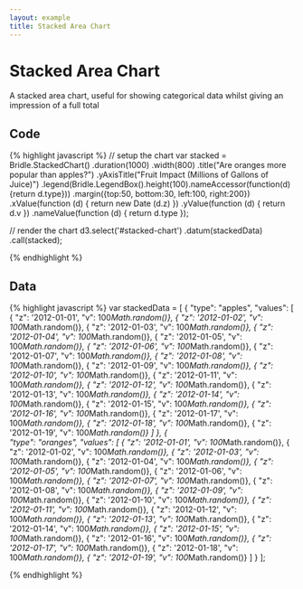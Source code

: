 ```yaml
---
layout: example
title: Stacked Area Chart
---
```


# Stacked Area Chart

<div id="stacked-chart"> </div>

A stacked area chart, useful for showing categorical data whilst giving an impression of a full total

## Code
{% highlight javascript %}
// setup the chart
var stacked = Bridle.StackedChart()
  .duration(1000)
  .width(800)
  .title("Are oranges more popular than apples?")
  .yAxisTitle("Fruit Impact (Millions of Gallons of Juice)")
.legend(Bridle.LegendBox().height(100).nameAccessor(function(d) {return d.type}))
.margin({top:50, bottom:30, left:100, right:200})
.xValue(function (d) {
  return new Date (d.z)
})
.yValue(function (d) {
  return d.v
})
.nameValue(function (d) {
  return d.type
});

// render the chart
d3.select('#stacked-chart')
  .datum(stackedData)
  .call(stacked);


  
{% endhighlight %}

## Data
{% highlight javascript %}
var stackedData = [
  {
    "type": "apples",
    "values": [
      { "z": '2012-01-01', "v":  100*Math.random()},
      { "z": '2012-01-02', "v":  100*Math.random()},
      { "z": '2012-01-03', "v":  100*Math.random()},
      { "z": '2012-01-04', "v":  100*Math.random()},
      { "z": '2012-01-05', "v":  100*Math.random()},
      { "z": '2012-01-06', "v":  100*Math.random()},
      { "z": '2012-01-07', "v":  100*Math.random()},
      { "z": '2012-01-08', "v":  100*Math.random()},
      { "z": '2012-01-09', "v":  100*Math.random()},
      { "z": '2012-01-10', "v":  100*Math.random()},
      { "z": '2012-01-11', "v":  100*Math.random()},
      { "z": '2012-01-12', "v":  100*Math.random()},
      { "z": '2012-01-13', "v":  100*Math.random()},
      { "z": '2012-01-14', "v":  100*Math.random()},
      { "z": '2012-01-15', "v":  100*Math.random()},
      { "z": '2012-01-16', "v":  100*Math.random()},
      { "z": '2012-01-17', "v":  100*Math.random()},
      { "z": '2012-01-18', "v":  100*Math.random()},
      { "z": '2012-01-19', "v":  100*Math.random()}
    ]
  },
  {  
    "type": "oranges",
    "values": [
      { "z": '2012-01-01', "v":  100*Math.random()},
      { "z": '2012-01-02', "v":  100*Math.random()},
      { "z": '2012-01-03', "v":  100*Math.random()},
      { "z": '2012-01-04', "v":  100*Math.random()},
      { "z": '2012-01-05', "v":  100*Math.random()},
      { "z": '2012-01-06', "v":  100*Math.random()},
      { "z": '2012-01-07', "v":  100*Math.random()},
      { "z": '2012-01-08', "v":  100*Math.random()},
      { "z": '2012-01-09', "v":  100*Math.random()},
      { "z": '2012-01-10', "v":  100*Math.random()},
      { "z": '2012-01-11', "v":  100*Math.random()},
      { "z": '2012-01-12', "v":  100*Math.random()},
      { "z": '2012-01-13', "v":  100*Math.random()},
      { "z": '2012-01-14', "v":  100*Math.random()},
      { "z": '2012-01-15', "v":  100*Math.random()},
      { "z": '2012-01-16', "v":  100*Math.random()},
      { "z": '2012-01-17', "v":  100*Math.random()},
      { "z": '2012-01-18', "v":  100*Math.random()},
      { "z": '2012-01-19', "v":  100*Math.random()}
    ]
  }
];



{% endhighlight %}

<script type="text/javascript">
var stackedData = [
  {
    "type": "apples",
    "values": [
      { "z": '2012-01-01', "v":  100*Math.random()},
      { "z": '2012-01-02', "v":  100*Math.random()},
      { "z": '2012-01-03', "v":  100*Math.random()},
      { "z": '2012-01-04', "v":  100*Math.random()},
      { "z": '2012-01-05', "v":  100*Math.random()},
      { "z": '2012-01-06', "v":  100*Math.random()},
      { "z": '2012-01-07', "v":  100*Math.random()},
      { "z": '2012-01-08', "v":  100*Math.random()},
      { "z": '2012-01-09', "v":  100*Math.random()},
      { "z": '2012-01-10', "v":  100*Math.random()},
      { "z": '2012-01-11', "v":  100*Math.random()},
      { "z": '2012-01-12', "v":  100*Math.random()},
      { "z": '2012-01-13', "v":  100*Math.random()},
      { "z": '2012-01-14', "v":  100*Math.random()},
      { "z": '2012-01-15', "v":  100*Math.random()},
      { "z": '2012-01-16', "v":  100*Math.random()},
      { "z": '2012-01-17', "v":  100*Math.random()},
      { "z": '2012-01-18', "v":  100*Math.random()},
      { "z": '2012-01-19', "v":  100*Math.random()}
    ]
  },
  {  
    "type": "oranges",
    "values": [
      { "z": '2012-01-01', "v":  100*Math.random()},
      { "z": '2012-01-02', "v":  100*Math.random()},
      { "z": '2012-01-03', "v":  100*Math.random()},
      { "z": '2012-01-04', "v":  100*Math.random()},
      { "z": '2012-01-05', "v":  100*Math.random()},
      { "z": '2012-01-06', "v":  100*Math.random()},
      { "z": '2012-01-07', "v":  100*Math.random()},
      { "z": '2012-01-08', "v":  100*Math.random()},
      { "z": '2012-01-09', "v":  100*Math.random()},
      { "z": '2012-01-10', "v":  100*Math.random()},
      { "z": '2012-01-11', "v":  100*Math.random()},
      { "z": '2012-01-12', "v":  100*Math.random()},
      { "z": '2012-01-13', "v":  100*Math.random()},
      { "z": '2012-01-14', "v":  100*Math.random()},
      { "z": '2012-01-15', "v":  100*Math.random()},
      { "z": '2012-01-16', "v":  100*Math.random()},
      { "z": '2012-01-17', "v":  100*Math.random()},
      { "z": '2012-01-18', "v":  100*Math.random()},
      { "z": '2012-01-19', "v":  100*Math.random()}
    ]
  }
];

var stacked = Bridle.StackedChart()
  .duration(1000)
  .width(800)
  .title("Are oranges more popular than apples?")
  .yAxisTitle("Fruit Impact (Millions of Gallons of Juice)")
.legend(Bridle.LegendBox().height(100).nameAccessor(function(d) {return d.type}))
.margin({top:50, bottom:30, left:100, right:200})
.xValue(function (d) {
  return new Date (d.z)
})
.yValue(function (d) {
  return d.v
})
.nameValue(function (d) {
  return d.type
});

d3.select('#stacked-chart')
  .datum(stackedData)
  .call(stacked);
</script>
